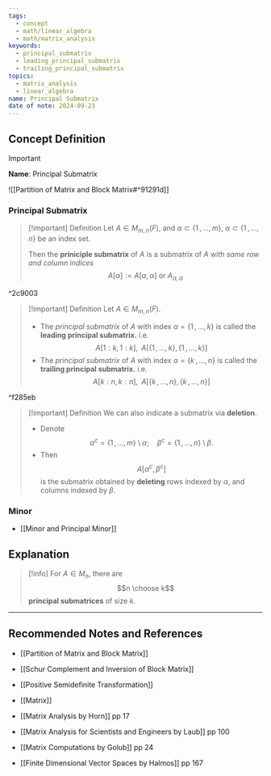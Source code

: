 ```yaml
---
tags:
  - concept
  - math/linear_algebra
  - math/matrix_analysis
keywords:
  - principal_submatrix
  - leading_principal_submatrix
  - trailing_principal_submatrix
topics:
  - matrix_analysis
  - linear_algebra
name: Principal Submatrix
date of note: 2024-09-23
---
```


## Concept Definition

>[!important]
>**Name**: Principal Submatrix

![[Partition of Matrix and Block Matrix#^91291d]]

### Principal Submatrix

>[!important] Definition
>Let $A\in M_{m,n}(F)$, and $\alpha \subset \{ 1\,{,}\ldots{,}\,m \}$, $\alpha \subset \{1\,{,}\ldots{,}\,n  \}$ be an index set.
>
>Then the **priniciple submatrix** of $A$ is a submatrix of $A$ with *same row and column indices* $$A[\alpha] := A[\alpha, \alpha] \text{ or } A_{\alpha, \alpha}$$

^2c9003

>[!important] Definition
>Let $A\in M_{m,n}(F)$.
>
>- The *principal submatrix* of $A$ with index $\alpha = \{ 1\,{,}\ldots{,}\, k\}$ is called the **leading principal submatrix.** i.e. $$A[1:k, 1:k],\;\; A[\{1\,{,}\ldots{,}\,k\}, \{1\,{,}\ldots{,}\,k\}]$$
>- The *principal submatrix* of $A$ with index $\alpha = \{ k\,{,}\ldots{,}\, n\}$ is called the **trailing principal submatrix.**  i.e. $$A[k:n, k:n],\;\; A[\{k\,{,}\ldots{,}\,n\}, \{k\,{,}\ldots{,}\,n\}]$$

^f285eb

>[!important] Definition
>We can also indicate a submatrix via **deletion**. 
>- Denote $$\alpha^{c} = \{ 1\,{,}\ldots{,}\,m \} \setminus \alpha; \quad \beta^{c} = \{ 1\,{,}\ldots{,}\,n \} \setminus \beta.$$
>- Then $$A[\alpha^c, \beta^c]$$ is the submatrix obtained by **deleting** rows indexed by $\alpha$, and columns indexed by $\beta$.

### Minor


- [[Minor and Principal Minor]]





## Explanation

>[!info]
>For $A\in M_{n}$, there are $$n \choose k$$ **principal submatrices** of size $k$.





-----------
##  Recommended Notes and References


- [[Partition of Matrix and Block Matrix]]
- [[Schur Complement and Inversion of Block Matrix]]

- [[Positive Semidefinite Transformation]]
- [[Matrix]]


- [[Matrix Analysis by Horn]] pp 17
- [[Matrix Analysis for Scientists and Engineers by Laub]] pp 100
- [[Matrix Computations by Golub]] pp 24
- [[Finite Dimensional Vector Spaces by Halmos]] pp 167